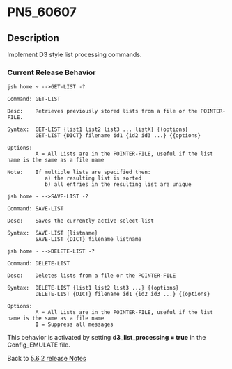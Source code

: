 # PN5_60607

<PageHeader />

## Description

Implement D3 style list processing commands.

### Current Release Behavior

```
jsh home ~ -->GET-LIST -?

Command: GET-LIST

Desc:    Retrieves previously stored lists from a file or the POINTER-FILE.

Syntax:  GET-LIST {list1 list2 list3 ... listX} {(options}
         GET-LIST {DICT} filename id1 {id2 id3 ...} {{options}

Options:
         A = All Lists are in the POINTER-FILE, useful if the list name is the same as a file name

Note:    If multiple lists are specified then:
            a) the resulting list is sorted
            b) all entries in the resulting list are unique
```

```
jsh home ~ -->SAVE-LIST -?

Command: SAVE-LIST

Desc:    Saves the currently active select-list

Syntax:  SAVE-LIST {listname}
         SAVE-LIST {DICT} filename listname
```

```
jsh home ~ -->DELETE-LIST -?

Command: DELETE-LIST

Desc:    Deletes lists from a file or the POINTER-FILE

Syntax:  DELETE-LIST {list1 list2 list3 ...} {(options}
         DELETE-LIST {DICT} filename id1 {id2 id3 ...} {(options}

Options:
         A = All Lists are in the POINTER-FILE, useful if the list name is the same as a file name
         I = Suppress all messages
```

This behavior is activated by setting **d3\_list\_processing = true** in the Config\_EMULATE file.

Back to [5.6.2 release Notes](./../README.md)

  
<PageFooter />
